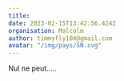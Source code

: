 ```yaml
---
title: 
date: 2023-02-15T13:42:56.424Z
organisation: Malcolm
author: timmyfly104@gmail.com
avatar: "/img/pays/SN.svg"
---
```


Nul ne peut.....